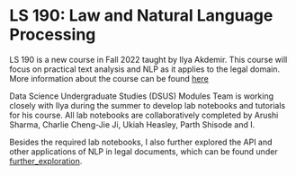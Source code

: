 # LS 190: Law and Natural Language Processing
LS 190 is a new course in Fall 2022 taught by Ilya Akdemir. This course will focus on practical text analysis and NLP as it applies to the legal domain. More information about the course can be found [here](https://classes.berkeley.edu/content/2022-fall-legalst-190-007-sem-007)

Data Science Undergraduate Studies (DSUS) Modules Team is working closely with Ilya during the summer to develop lab notebooks and tutorials for his course. All lab notebooks are collaboratively completed by Arushi Sharma, Charlie Cheng-Jie Ji, Ukiah Heasley, Parth Shisode and I.

Besides the required lab notebooks, I also further explored the API and other applications of NLP in legal documents, which can be found under [further_exploration](). 
